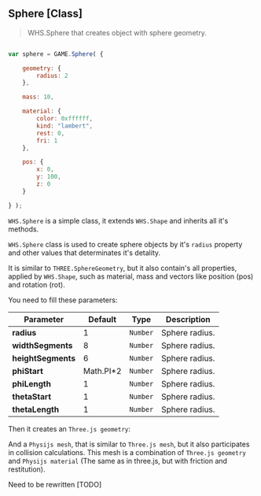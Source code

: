 <h2 class="ws" id="sphere">Sphere [Class]</h2>

> WHS.Sphere that creates object with sphere geometry.

```javascript

var sphere = GAME.Sphere( {

    geometry: {
        radius: 2
    },

    mass: 10,

    material: {
        color: 0xffffff,
        kind: "lambert",
        rest: 0,
        fri: 1
    },

    pos: {
        x: 0,
        y: 100,
        z: 0
    }

} );

```

<div id="sphere_ex" class="example output"></div>

`WHS.Sphere` is a simple class, it extends `WHS.Shape` and inherits all it's methods.

`WHS.Sphere` class is used to create sphere objects by it's `radius` property and other values that determinates it's detality.

It is similar to `THREE.SphereGeometry`, but it also contain's all properties, applied by `WHS.Shape`, such as material, mass and vectors like position (pos) and rotation (rot).

You need to fill these parameters:

Parameter         |       Default        | Type      | Description |
----------------- | -------------------- | --------- | ----------- |
**radius**        | 1                    | `Number`  | Sphere radius.
**widthSegments** | 8                    | `Number`  | Sphere radius.
**heightSegments**| 6                    | `Number`  | Sphere radius.
**phiStart**      | Math.PI*2            | `Number`  | Sphere radius.
**phiLength**     | 1                    | `Number`  | Sphere radius.
**thetaStart**    | 1                    | `Number`  | Sphere radius.
**thetaLength**   | 1                    | `Number`  | Sphere radius.

Then it creates an `Three.js geometry`:

<script src="https://gist.github.com/sasha240100/df4a83ceb3625ffdb44d.js"></script>

And a `Physijs mesh`, that is similar to `Three.js mesh`, but it also participates in collision calculations. This mesh is a combination of `Three.js geometry` and `Physijs material` (The same as in three.js, but with friction and restitution).

<aside class="warning">Need to be rewritten [TODO]</aside>
